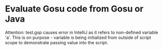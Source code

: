 Evaluate Gosu code from Gosu or Java
====================================

Attention: test.gsp causes error in IntelliJ as it refers to non-defined variable 'a'. This is on purpose - variable is being initialized from outside of script scope to demonstrate passing value into the script.

